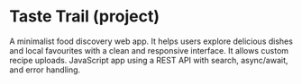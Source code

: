 # Taste Trail (project)

A minimalist food discovery web app. It helps users explore delicious dishes and local favourites with a clean and responsive interface. It allows custom recipe uploads. JavaScript app using a REST API with search, async/await, and error handling.
